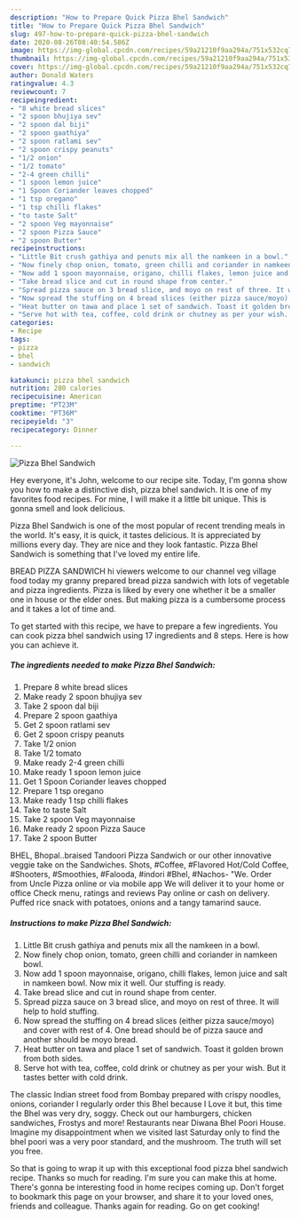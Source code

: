```yaml
---
description: "How to Prepare Quick Pizza Bhel Sandwich"
title: "How to Prepare Quick Pizza Bhel Sandwich"
slug: 497-how-to-prepare-quick-pizza-bhel-sandwich
date: 2020-08-26T08:40:54.586Z
image: https://img-global.cpcdn.com/recipes/59a21210f9aa294a/751x532cq70/pizza-bhel-sandwich-recipe-main-photo.jpg
thumbnail: https://img-global.cpcdn.com/recipes/59a21210f9aa294a/751x532cq70/pizza-bhel-sandwich-recipe-main-photo.jpg
cover: https://img-global.cpcdn.com/recipes/59a21210f9aa294a/751x532cq70/pizza-bhel-sandwich-recipe-main-photo.jpg
author: Donald Waters
ratingvalue: 4.3
reviewcount: 7
recipeingredient:
- "8 white bread slices"
- "2 spoon bhujiya sev"
- "2 spoon dal biji"
- "2 spoon gaathiya"
- "2 spoon ratlami sev"
- "2 spoon crispy peanuts"
- "1/2 onion"
- "1/2 tomato"
- "2-4 green chilli"
- "1 spoon lemon juice"
- "1 Spoon Coriander leaves chopped"
- "1 tsp oregano"
- "1 tsp chilli flakes"
- "to taste Salt"
- "2 spoon Veg mayonnaise"
- "2 spoon Pizza Sauce"
- "2 spoon Butter"
recipeinstructions:
- "Little Bit crush gathiya and penuts mix all the namkeen in a bowl."
- "Now finely chop onion, tomato, green chilli and coriander in namkeen bowl."
- "Now add 1 spoon mayonnaise, origano, chilli flakes, lemon juice and salt in namkeen bowl. Now mix it well. Our stuffing is ready."
- "Take bread slice and cut in round shape from center."
- "Spread pizza sauce on 3 bread slice, and moyo on rest of three. It will help to hold stuffing."
- "Now spread the stuffing on 4 bread slices (either pizza sauce/moyo) and cover with rest of 4. One bread should be of pizza sauce and another should be moyo bread."
- "Heat butter on tawa and place 1 set of sandwich. Toast it golden brown from both sides."
- "Serve hot with tea, coffee, cold drink or chutney as per your wish. But it tastes better with cold drink."
categories:
- Recipe
tags:
- pizza
- bhel
- sandwich

katakunci: pizza bhel sandwich 
nutrition: 280 calories
recipecuisine: American
preptime: "PT23M"
cooktime: "PT36M"
recipeyield: "3"
recipecategory: Dinner

---
```



![Pizza Bhel Sandwich](https://img-global.cpcdn.com/recipes/59a21210f9aa294a/751x532cq70/pizza-bhel-sandwich-recipe-main-photo.jpg)

Hey everyone, it's John, welcome to our recipe site. Today, I'm gonna show you how to make a distinctive dish, pizza bhel sandwich. It is one of my favorites food recipes. For mine, I will make it a little bit unique. This is gonna smell and look delicious.

Pizza Bhel Sandwich is one of the most popular of recent trending meals in the world. It's easy, it is quick, it tastes delicious. It is appreciated by millions every day. They are nice and they look fantastic. Pizza Bhel Sandwich is something that I've loved my entire life.

BREAD PIZZA SANDWICH hi viewers welcome to our channel veg village food today my granny prepared bread pizza sandwich with lots of vegetable and pizza ingredients. Pizza is liked by every one whether it be a smaller one in house or the elder ones. But making pizza is a cumbersome process and it takes a lot of time and.


To get started with this recipe, we have to prepare a few ingredients. You can cook pizza bhel sandwich using 17 ingredients and 8 steps. Here is how you can achieve it.

<!--inarticleads1-->

##### The ingredients needed to make Pizza Bhel Sandwich:

1. Prepare 8 white bread slices
1. Make ready 2 spoon bhujiya sev
1. Take 2 spoon dal biji
1. Prepare 2 spoon gaathiya
1. Get 2 spoon ratlami sev
1. Get 2 spoon crispy peanuts
1. Take 1/2 onion
1. Take 1/2 tomato
1. Make ready 2-4 green chilli
1. Make ready 1 spoon lemon juice
1. Get 1 Spoon Coriander leaves chopped
1. Prepare 1 tsp oregano
1. Make ready 1 tsp chilli flakes
1. Take to taste Salt
1. Take 2 spoon Veg mayonnaise
1. Make ready 2 spoon Pizza Sauce
1. Take 2 spoon Butter


BHEL, Bhopal..braised Tandoori Pizza Sandwich or our other innovative veggie take on the Sandwiches. Shots, #Coffee, #Flavored Hot/Cold Coffee, #Shooters, #Smoothies, #Falooda, #indori #Bhel, #Nachos- &#34;We. Order from Uncle Pizza online or via mobile app We will deliver it to your home or office Check menu, ratings and reviews Pay online or cash on delivery. Puffed rice snack with potatoes, onions and a tangy tamarind sauce. 

<!--inarticleads2-->

##### Instructions to make Pizza Bhel Sandwich:

1. Little Bit crush gathiya and penuts mix all the namkeen in a bowl.
1. Now finely chop onion, tomato, green chilli and coriander in namkeen bowl.
1. Now add 1 spoon mayonnaise, origano, chilli flakes, lemon juice and salt in namkeen bowl. Now mix it well. Our stuffing is ready.
1. Take bread slice and cut in round shape from center.
1. Spread pizza sauce on 3 bread slice, and moyo on rest of three. It will help to hold stuffing.
1. Now spread the stuffing on 4 bread slices (either pizza sauce/moyo) and cover with rest of 4. One bread should be of pizza sauce and another should be moyo bread.
1. Heat butter on tawa and place 1 set of sandwich. Toast it golden brown from both sides.
1. Serve hot with tea, coffee, cold drink or chutney as per your wish. But it tastes better with cold drink.


The classic Indian street food from Bombay prepared with crispy noodles, onions, coriander I regularly order this Bhel because I Love it but, this time the Bhel was very dry, soggy. Check out our hamburgers, chicken sandwiches, Frostys and more! Restaurants near Diwana Bhel Poori House. Imagine my disappointment when we visited last Saturday only to find the bhel poori was a very poor standard, and the mushroom. The truth will set you free. 

So that is going to wrap it up with this exceptional food pizza bhel sandwich recipe. Thanks so much for reading. I'm sure you can make this at home. There's gonna be interesting food in home recipes coming up. Don't forget to bookmark this page on your browser, and share it to your loved ones, friends and colleague. Thanks again for reading. Go on get cooking!
